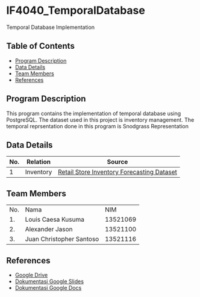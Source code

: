 # IF4040_TemporalDatabase
Temporal Database Implementation

## Table of Contents
* [Program Description](#program-description)
* [Data Details](#data-details)
* [Team Members](#team-members)
* [References](#references)


## Program Description
This program contains the implementation of temporal database using PostgreSQL. The dataset used in this project is inventory management. The temporal reprsentation done in this program is Snodgrass Representation

## Data Details
| No. | Relation | Source | 
|-----|--------------------|--------|
| 1 | Inventory | [Retail Store Inventory Forecasting Dataset](https://www.kaggle.com/datasets/anirudhchauhan/retail-store-inventory-forecasting-dataset) |



## Team Members
<table>
    <tr>
        <td>No.</td>
        <td>Nama</td>
        <td>NIM</td>
    </tr>
    <tr>
        <td>1.</td>
        <td>Louis Caesa Kusuma</td>
        <td>13521069</td>
    </tr>
    <tr>
        <td>2.</td>
        <td>Alexander Jason</td>
        <td>13521100</td>
    </tr>
    <tr>
        <td>3.</td>
        <td>Juan Christopher Santoso</td>
        <td>13521116</td>
    </tr>
</table>

## References
* [Google Drive](https://drive.google.com/drive/u/0/folders/1sHOpGPVtIi7grO8wdq9m345S4rVI66i-)
* [Dokumentasi Google Slides](https://docs.google.com/presentation/d/1OVaasZUY8zDfCs8bf8ljmZWvcE4XkFcEGwICg46gHLA/edit#slide=id.g30abf7c1d25_0_196)
* [Dokumentasi Google Docs](https://docs.google.com/document/d/1UOSHaz4H7ZREenZTPOVnKzXEUKq_wRY3Ja9yNRLwktM/edit?usp=sharing)
